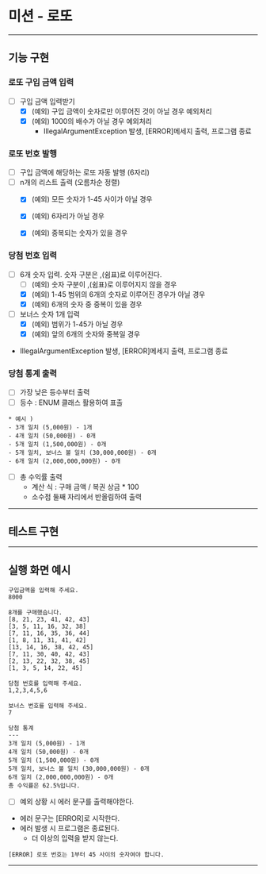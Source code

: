 # 미션 - 로또

---
## 기능 구현

### 로또 구입 금액 입력
- [ ] 구입 금액 입력받기
  - [x] (예외) 구입 금액이 숫자로만 이루어진 것이 아닐 경우 예외처리 
  - [x] (예외) 1000의 배수가 아닐 경우 예외처리 
    * IllegalArgumentException 발생, [ERROR]메세지 출력, 프로그램 종료

### 로또 번호 발행
- [ ] 구입 금액에 해당하는 로또 자동 발행 (6자리)
- [ ] n개의 리스트 출력 (오름차순 정렬)
   - [x] (예외) 모든 숫자가 1-45 사이가 아닐 경우
   - [x] (예외) 6자리가 아닐 경우
   - [x] (예외) 중복되는 숫자가 있을 경우
   

### 당첨 번호 입력
- [ ] 6개 숫자 입력. 숫자 구분은 ,(쉼표)로 이루어진다.
  - [ ] (예외) 숫자 구분이 ,(쉼표)로 이루어지지 않을 경우
  - [x] (예외) 1-45 범위의 6개의 숫자로 이루어진 경우가 아닐 경우
  - [x] (예외) 6개의 숫자 중 중복이 있을 경우
- [ ] 보너스 숫자 1개 입력
  - [x] (예외) 범위가 1-45가 아닐 경우
  - [x] (예외) 앞의 6개의 숫자와 중복일 경우
 * IllegalArgumentException 발생, [ERROR]메세지 출력, 프로그램 종료


### 당첨 통계 출력
- [ ] 가장 낮은 등수부터 출력
- [ ] 등수 : ENUM 클래스 활용하여 표출
``` 
* 예시 ) 
- 3개 일치 (5,000원) - 1개
- 4개 일치 (50,000원) - 0개
- 5개 일치 (1,500,000원) - 0개
- 5개 일치, 보너스 볼 일치 (30,000,000원) - 0개
- 6개 일치 (2,000,000,000원) - 0개
```
- [ ] 총 수익률 출력
  - 계산 식 : 구매 금액 / 복권 상금 * 100
   * 소수점 둘째 자리에서 반올림하여 출력

---
## 테스트 구현

---
## 실행 화면 예시
```
구입금액을 입력해 주세요.
8000

8개를 구매했습니다.
[8, 21, 23, 41, 42, 43] 
[3, 5, 11, 16, 32, 38] 
[7, 11, 16, 35, 36, 44] 
[1, 8, 11, 31, 41, 42] 
[13, 14, 16, 38, 42, 45] 
[7, 11, 30, 40, 42, 43] 
[2, 13, 22, 32, 38, 45] 
[1, 3, 5, 14, 22, 45]

당첨 번호를 입력해 주세요.
1,2,3,4,5,6

보너스 번호를 입력해 주세요.
7

당첨 통계
---
3개 일치 (5,000원) - 1개
4개 일치 (50,000원) - 0개
5개 일치 (1,500,000원) - 0개
5개 일치, 보너스 볼 일치 (30,000,000원) - 0개
6개 일치 (2,000,000,000원) - 0개
총 수익률은 62.5%입니다.
```
- [ ] 예외 상황 시 에러 문구를 출력해야한다. 
- 에러 문구는 [ERROR]로 시작한다.
- 에러 발생 시 프로그램은 종료된다. 
    - 더 이상의 입력을 받지 않는다.
```
[ERROR] 로또 번호는 1부터 45 사이의 숫자여야 합니다.
```
---


